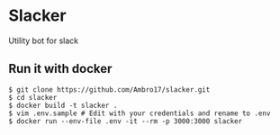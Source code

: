 # Slacker
Utility bot for slack

## Run it with docker
```
$ git clone https://github.com/Ambro17/slacker.git
$ cd slacker
$ docker build -t slacker .
$ vim .env.sample # Edit with your credentials and rename to .env
$ docker run --env-file .env -it --rm -p 3000:3000 slacker
```